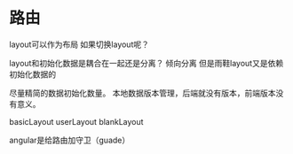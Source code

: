 # 路由
layout可以作为布局
如果切换layout呢？

layout和初始化数据是耦合在一起还是分离？
倾向分离
但是雨鞋layout又是依赖初始化数据的

尽量精简的数据初始化数量。
本地数据版本管理，后端就没有版本，前端版本没有意义。


basicLayout
userLayout
blankLayout

angular是给路由加守卫（guade）